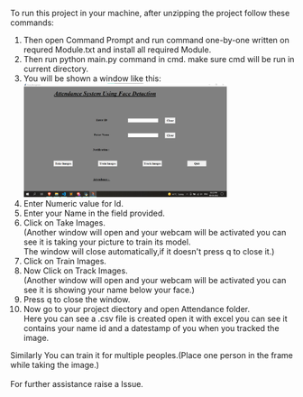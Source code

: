 To run this project in your machine, after unzipping the project follow these commands:
<ol>
  <li>Then open Command Prompt and run command one-by-one written on requred Module.txt and install all required Module.
  </li>
  <li>Then run python main.py command in cmd. make sure cmd will be run in current directory.</li>
  <li>You will be shown a window like this:<br>
    <img src="Screenshot 2022-05-08 152425.png" width=75%>
  </li>
  <li> Enter Numeric value for Id. </li>
  <li> Enter your Name in the field provided.</li>
  <li> Click on Take Images.
    <br>
    (Another window will open and your webcam will be activated you can see it is taking your picture to train its model.
    <br>
    The window will close automatically,if it doesn't press q to close it.)
  </li>
  <li>Click on Train Images.</li>
  <li>Now Click on Track Images.
    <br>
    (Another window will open and your webcam will be activated you can see it is showing your name below your face.)
  </li>
  <li> Press q to close the window.</li>
  <li>Now go to your project diectory and open Attendance folder.
    <br>
    Here you can see a .csv file is created open it with excel you can see it contains your name id and a datestamp of you when you tracked the image.
  </li>
</ol>
Similarly You can train it for multiple peoples.(Place one person in the frame while taking the image.)
<br>
<br>
For further assistance raise a Issue.
